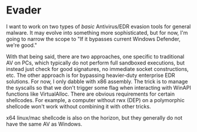 # Evader

I want to work on two types of *basic* Antivirus/EDR evasion tools for general malware. It may evolve into something more sophisticated, but for now, I'm going to narrow the scope to "If it bypasses current Windows Defender, we're good."

With that being said, there are two approaches, one specific to traditional AV on PCs, which typically do not perform full sandboxed executions, but instead just check for good signatures, no immediate socket constructions, etc.
The other approach is for bypassing heavier-duty enterprise EDR solutions. For now, I only dabble with x86 assembly. The trick is to manage the syscalls so that we don't trigger some flag when interacting with WinAPI functions
like VirtualAlloc. There are obvious requirements for certain shellcodes. For example, a computer without rwx (DEP) on a polymorphic shellcode won't work without combining it with other tricks.

x64 linux/mac shellcode is also on the horizon, but they generally do not have the same AV as Windows.
